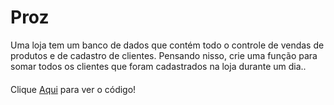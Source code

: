 # Proz

Uma loja tem um banco de dados que contém todo o controle de vendas de produtos e de cadastro de clientes. Pensando nisso, crie uma função para somar todos os clientes que foram cadastrados na loja durante um dia..

#### 

Clique [Aqui]() para ver o código!

